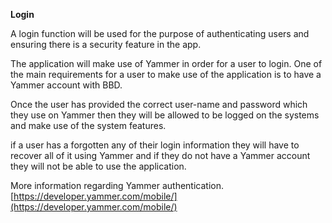 **Login**

A login function will be used for the purpose of authenticating users and ensuring there is a security feature in the app.

The application will make use of Yammer in order for a user to login.
One of the main requirements for a user to make use of the application is to have a Yammer account with BBD.

Once the user has provided the correct user-name and password which they use on Yammer then they will be allowed to be logged on the systems and make use of the system features.

if a user has a forgotten any of their login information they will have to recover all of it using Yammer and if they do not have a Yammer account they will not be able to use the application.

More information regarding Yammer authentication.
[https://developer.yammer.com/mobile/](https://developer.yammer.com/mobile/)





